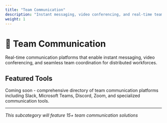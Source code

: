 ```yaml
---
title: "Team Communication"
description: "Instant messaging, video conferencing, and real-time team communication platforms"
weight: 1
---
```


# 💬 Team Communication

Real-time communication platforms that enable instant messaging, video conferencing, and seamless team coordination for distributed workforces.

## Featured Tools

Coming soon - comprehensive directory of team communication platforms including Slack, Microsoft Teams, Discord, Zoom, and specialized communication tools.

---

*This subcategory will feature 15+ team communication solutions*
